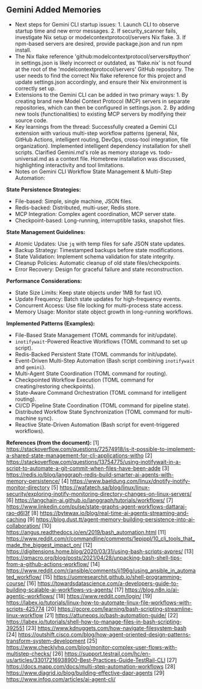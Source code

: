 ## Gemini Added Memories
- Next steps for Gemini CLI startup issues: 1. Launch CLI to observe startup time and new error messages. 2. If security_scanner fails, investigate Nix setup or modelcontextprotocol/servers Nix flake. 3. If npm-based servers are desired, provide package.json and run npm install.
- The Nix flake reference 'github:modelcontextprotocol/servers#python' in settings.json is likely incorrect or outdated, as 'flake.nix' is not found at the root of the 'modelcontextprotocol/servers' GitHub repository. The user needs to find the correct Nix flake reference for this project and update settings.json accordingly, and ensure their Nix environment is correctly set up.
- Extensions to the Gemini CLI can be added in two primary ways: 1. By creating brand new Model Context Protocol (MCP) servers in separate repositories, which can then be configured in settings.json. 2. By adding new tools (functionalities) to existing MCP servers by modifying their source code.
- Key learnings from the thread: Successfully created a Gemini CLI extension with various multi-step workflow patterns (general, Nix, GitHub Actions, intelligent routing, DevOps, cross-tool integration, file organization). Implemented intelligent dependency installation for shell scripts. Clarified Gemini.md's role as memory storage vs. todo-universal.md as a context file. Homebrew installation was discussed, highlighting interactivity and tool limitations.
- Notes on Gemini CLI Workflow State Management & Multi-Step Automation:

**State Persistence Strategies:**
- File-based: Simple, single machine, JSON files.
- Redis-backed: Distributed, multi-user, Redis store.
- MCP Integration: Complex agent coordination, MCP server state.
- Checkpoint-based: Long-running, interruptible tasks, snapshot files.

**State Management Guidelines:**
- Atomic Updates: Use `jq` with temp files for safe JSON state updates.
- Backup Strategy: Timestamped backups before state modifications.
- State Validation: Implement schema validation for state integrity.
- Cleanup Policies: Automatic cleanup of old state files/checkpoints.
- Error Recovery: Design for graceful failure and state reconstruction.

**Performance Considerations:**
- State Size Limits: Keep state objects under 1MB for fast I/O.
- Update Frequency: Batch state updates for high-frequency events.
- Concurrent Access: Use file locking for multi-process state access.
- Memory Usage: Monitor state object growth in long-running workflows.

**Implemented Patterns (Examples):**
- File-Based State Management (TOML commands for init/update).
- `inotifywait`-Powered Reactive Workflows (TOML command to set up script).
- Redis-Backed Persistent State (TOML commands for init/update).
- Event-Driven Multi-Step Automation (Bash script combining `inotifywait` and `gemini`).
- Multi-Agent State Coordination (TOML command for routing).
- Checkpointed Workflow Execution (TOML command for creating/restoring checkpoints).
- State-Aware Command Orchestration (TOML command for intelligent routing).
- CI/CD Pipeline State Coordination (TOML command for pipeline state).
- Distributed Workflow State Synchronization (TOML command for multi-machine sync).
- Reactive State-Driven Automation (Bash script for event-triggered workflows).

**References (from the document):**
[1] https://stackoverflow.com/questions/72574918/is-it-possible-to-implement-a-shared-state-management-for-cli-applications-witho
[2] https://stackoverflow.com/questions/13754775/using-inotifywait-in-a-script-to-automate-a-git-commit-when-files-have-been-adde
[3] https://redis.io/blog/langgraph-redis-build-smarter-ai-agents-with-memory-persistence/
[4] https://www.baeldung.com/linux/dnotify-inotify-monitor-directory
[5] https://wafatech.sa/blog/linux/linux-security/exploring-inotify-monitoring-directory-changes-on-linux-servers/
[6] https://langchain-ai.github.io/langgraph/tutorials/workflows/
[7] https://www.linkedin.com/pulse/state-graphs-agent-workflows-dattaraj-rao-d6l3f
[8] https://bytewax.io/blog/real-time-ai-agents-streaming-and-caching
[9] https://blog.dust.tt/agent-memory-building-persistence-into-ai-collaboration/
[10] https://angus.readthedocs.io/en/2019/bash_automation.html
[11] https://www.reddit.com/r/commandline/comments/1epjppl/10_cli_tools_that_made_the_biggest_impact_on/
[12] https://digitensions.home.blog/2020/03/31/using-bash-scripts-avpres/
[13] https://qmacro.org/blog/posts/2021/04/28/unpacking-bash-shell-tips-from-a-github-actions-workflow/
[14] https://www.reddit.com/r/ansible/comments/ij196g/using_ansible_in_automated_workflow/
[15] https://uomresearchit.github.io/shell-programming-course/
[16] https://towardsdatascience.com/a-developers-guide-to-building-scalable-ai-workflows-vs-agents/
[17] https://blog.n8n.io/ai-agentic-workflows/
[18] https://www.reddit.com/login/
[19] https://labex.io/tutorials/linux-how-to-automate-linux-file-workflows-with-scripts-425774
[20] https://gcore.com/learning/bash-scripting-streamline-linux-workflow
[21] https://attuneops.io/bash-automation-guide/
[22] https://labex.io/tutorials/shell-how-to-manage-files-in-bash-scripting-392551
[23] https://www.kdnuggets.com/how-navigate-filesystem-bash
[24] https://outshift.cisco.com/blog/how-agent-oriented-design-patterns-transform-system-development
[25] https://www.checklyhq.com/blog/monitor-complex-user-flows-with-multistep-checks/
[26] https://support.testrail.com/hc/en-us/articles/33017216938900-Best-Practices-Guide-TestRail-CLI
[27] https://docs.mapp.com/docs/multi-step-automation-workflows
[28] https://www.diagrid.io/blog/building-effective-dapr-agents
[29] https://www.infoq.com/articles/ai-agent-cli/
